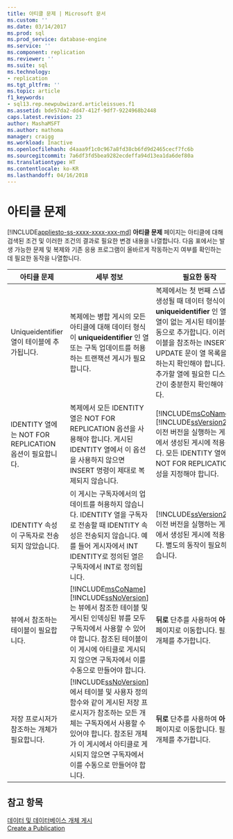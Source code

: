 ```yaml
---
title: 아티클 문제 | Microsoft 문서
ms.custom: ''
ms.date: 03/14/2017
ms.prod: sql
ms.prod_service: database-engine
ms.service: ''
ms.component: replication
ms.reviewer: ''
ms.suite: sql
ms.technology:
- replication
ms.tgt_pltfrm: ''
ms.topic: article
f1_keywords:
- sql13.rep.newpubwizard.articleissues.f1
ms.assetid: bde57da2-dd47-412f-9df7-9224968b2448
caps.latest.revision: 23
author: MashaMSFT
ms.author: mathoma
manager: craigg
ms.workload: Inactive
ms.openlocfilehash: d4aaa9f1c0c967a8fd38cb6fd9d2465cecf7fc6b
ms.sourcegitcommit: 7a6df3fd5bea9282ecdeffa94d13ea1da6def80a
ms.translationtype: HT
ms.contentlocale: ko-KR
ms.lasthandoff: 04/16/2018
---
```

# <a name="article-issues"></a>아티클 문제
[!INCLUDE[appliesto-ss-xxxx-xxxx-xxx-md](../../includes/appliesto-ss-xxxx-xxxx-xxx-md.md)]
  **아티클 문제** 페이지는 아티클에 대해 검색된 조건 및 이러한 조건의 결과로 필요한 변경 내용을 나열합니다. 다음 표에서는 발생 가능한 문제 및 복제와 기존 응용 프로그램이 올바르게 작동하는지 여부를 확인하는 데 필요한 동작을 나열합니다.  
  
|아티클 문제|세부 정보|필요한 동작|  
|-------------------|-------------|---------------------|  
|Uniqueidentifier 열이 테이블에 추가됩니다.|복제에는 병합 게시의 모든 아티클에 대해 데이터 형식이 **uniqueidentifier** 인 열 또는 구독 업데이트를 허용하는 트랜잭션 게시가 필요합니다.|복제에서는 첫 번째 스냅숏이 생성될 때 데이터 형식이 **uniqueidentifier** 인 열을 이 열이 없는 게시된 테이블에 자동으로 추가합니다. 이러한 테이블을 참조하는 INSERT 및 UPDATE 문이 열 목록을 사용하는지 확인해야 합니다. 또한 추가할 열에 필요한 디스크 공간이 충분한지 확인해야 합니다.|  
|IDENTITY 열에는 NOT FOR REPLICATION 옵션이 필요합니다.|복제에서 모든 IDENTITY 열은 NOT FOR REPLICATION 옵션을 사용해야 합니다. 게시된 IDENTITY 열에서 이 옵션을 사용하지 않으면 INSERT 명령이 제대로 복제되지 않습니다.|[!INCLUDE[msCoName](../../includes/msconame-md.md)] [!INCLUDE[ssVersion2000](../../includes/ssversion2000-md.md)] 이전 버전을 실행하는 게시자에서 생성된 게시에 적용됩니다. 모든 IDENTITY 열에 대해 NOT FOR REPLICATION 속성을 지정해야 합니다.|  
|IDENTITY 속성이 구독자로 전송되지 않았습니다.|이 게시는 구독자에서의 업데이트를 허용하지 않습니다. IDENTITY 열을 구독자로 전송할 때 IDENTITY 속성은 전송되지 않습니다. 예를 들어 게시자에서 INT IDENTITY로 정의된 열은 구독자에서 INT로 정의됩니다.|[!INCLUDE[ssVersion2000](../../includes/ssversion2000-md.md)] 이전 버전을 실행하는 게시자에서 생성된 게시에 적용됩니다. 별도의 동작이 필요하지 않습니다.|  
|뷰에서 참조하는 테이블이 필요합니다.|[!INCLUDE[msCoName](../../includes/msconame-md.md)] [!INCLUDE[ssNoVersion](../../includes/ssnoversion-md.md)] 는 뷰에서 참조한 테이블 및 게시된 인덱싱된 뷰를 모두 구독자에서 사용할 수 있어야 합니다. 참조된 테이블이 이 게시에 아티클로 게시되지 않으면 구독자에서 이를 수동으로 만들어야 합니다.|**뒤로** 단추를 사용하여 **아티클** 페이지로 이동합니다. 필요한 개체를 추가합니다.|  
|저장 프로시저가 참조하는 개체가 필요합니다.|[!INCLUDE[ssNoVersion](../../includes/ssnoversion-md.md)] 에서 테이블 및 사용자 정의 함수와 같이 게시된 저장 프로시저가 참조하는 모든 개체는 구독자에서 사용할 수 있어야 합니다. 참조된 개체가 이 게시에서 아티클로 게시되지 않으면 구독자에서 이를 수동으로 만들어야 합니다.|**뒤로** 단추를 사용하여 **아티클** 페이지로 이동합니다. 필요한 개체를 추가합니다.|  
  
## <a name="see-also"></a>참고 항목  
 [데이터 및 데이터베이스 개체 게시](../../relational-databases/replication/publish/publish-data-and-database-objects.md)   
 [Create a Publication](../../relational-databases/replication/publish/create-a-publication.md)  
  
  
